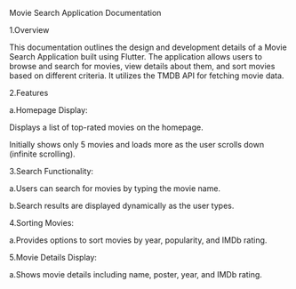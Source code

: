 Movie Search Application Documentation


1.Overview

This documentation outlines the design and development details of a Movie Search Application built using Flutter. The application allows users to browse and search for movies, view details about them, and sort movies based on different criteria. It utilizes the TMDB API for fetching movie data.

2.Features

a.Homepage Display:

Displays a list of top-rated movies on the homepage.

Initially shows only 5 movies and loads more as the user scrolls down (infinite scrolling).

3.Search Functionality:

a.Users can search for movies by typing the movie name.

b.Search results are displayed dynamically as the user types.

4.Sorting Movies:

a.Provides options to sort movies by year, popularity, and IMDb rating.

5.Movie Details Display:

a.Shows movie details including name, poster, year, and IMDb rating.

